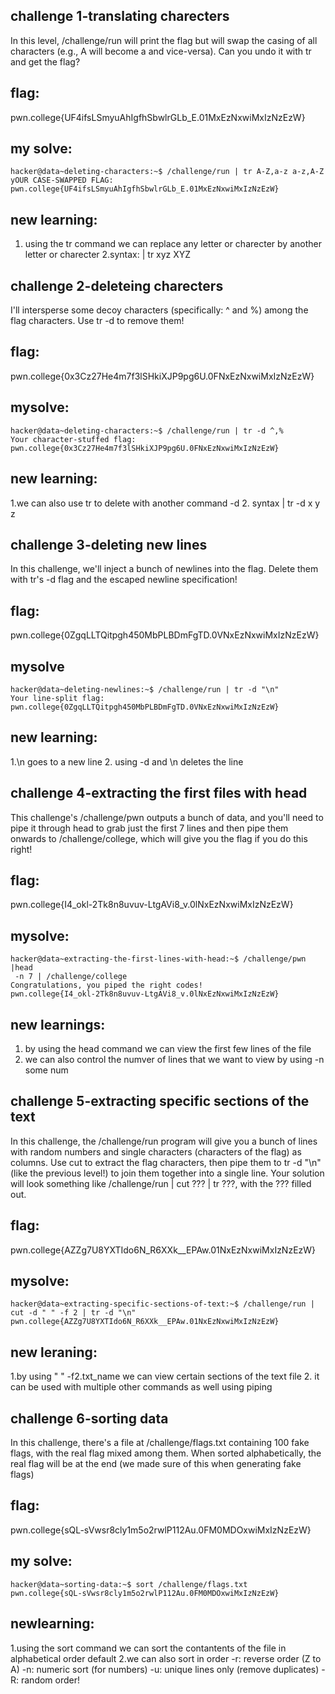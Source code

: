 ## challenge 1-translating charecters

In this level, /challenge/run will print the flag but will swap the casing of all characters (e.g., A will become a and vice-versa). Can you undo it with tr and get the flag?

## flag:
pwn.college{UF4ifsLSmyuAhIgfhSbwlrGLb_E.01MxEzNxwiMxIzNzEzW}

## my solve:
```
hacker@data~deleting-characters:~$ /challenge/run | tr A-Z,a-z a-z,A-Z
yOUR CASE-SWAPPED FLAG:
pwn.college{UF4ifsLSmyuAhIgfhSbwlrGLb_E.01MxEzNxwiMxIzNzEzW}
```
## new learning:

1. using the tr command we can replace any letter or charecter by another letter or charecter
2.syntax: | tr xyz XYZ

## challenge 2-deleteing charecters

 I'll intersperse some decoy characters (specifically: ^ and %) among the flag characters. Use tr -d to remove them!

## flag:

pwn.college{0x3Cz27He4m7f3lSHkiXJP9pg6U.0FNxEzNxwiMxIzNzEzW}

## mysolve:
```
hacker@data~deleting-characters:~$ /challenge/run | tr -d ^,%
Your character-stuffed flag:
pwn.college{0x3Cz27He4m7f3lSHkiXJP9pg6U.0FNxEzNxwiMxIzNzEzW}
```
## new learning:

1.we can also use tr to delete with another command -d
2. syntax | tr -d x y z

## challenge 3-deleting new lines

In this challenge, we'll inject a bunch of newlines into the flag. Delete them with tr's -d flag and the escaped newline specification!

## flag:

 pwn.college{0ZgqLLTQitpgh450MbPLBDmFgTD.0VNxEzNxwiMxIzNzEzW}

 ## mysolve
 ```
hacker@data~deleting-newlines:~$ /challenge/run | tr -d "\n"
Your line-split flag: pwn.college{0ZgqLLTQitpgh450MbPLBDmFgTD.0VNxEzNxwiMxIzNzEzW}
```

## new learning:

1.\n goes to a new line
2. using -d and \n deletes the line

## challenge 4-extracting the first files with head

This challenge's /challenge/pwn outputs a bunch of data, and you'll need to pipe it through head to grab just the first 7 lines and then pipe them onwards to /challenge/college, which will give you the flag if you do this right!

## flag:

pwn.college{I4_okl-2Tk8n8uvuv-LtgAVi8_v.0lNxEzNxwiMxIzNzEzW}

## mysolve:
```
hacker@data~extracting-the-first-lines-with-head:~$ /challenge/pwn |head
 -n 7 | /challenge/college
Congratulations, you piped the right codes!
pwn.college{I4_okl-2Tk8n8uvuv-LtgAVi8_v.0lNxEzNxwiMxIzNzEzW}
```
## new learnings:
1. by using the head command we can view the first few lines of the file
2. we can also control the numver of lines that we want to view by using -n some num

## challenge 5-extracting specific sections of the text

In this challenge, the /challenge/run program will give you a bunch of lines with random numbers and single characters (characters of the flag) as columns. Use cut to extract the flag characters, then pipe them to tr -d "\n" (like the previous level!) to join them together into a single line. Your solution will look something like /challenge/run | cut ??? | tr ???, with the ??? filled out.

## flag:
pwn.college{AZZg7U8YXTIdo6N_R6XXk__EPAw.01NxEzNxwiMxIzNzEzW}

## mysolve:
```
hacker@data~extracting-specific-sections-of-text:~$ /challenge/run | cut -d " " -f 2 | tr -d "\n"
pwn.college{AZZg7U8YXTIdo6N_R6XXk__EPAw.01NxEzNxwiMxIzNzEzW}
```

## new leraning:

1.by using " " -f2.txt_name we can view certain sections of the text file
2. it can be used with multiple other commands as well using piping

## challenge 6-sorting data

In this challenge, there's a file at /challenge/flags.txt containing 100 fake flags, with the real flag mixed among them. When sorted alphabetically, the real flag will be at the end (we made sure of this when generating fake flags)

## flag:

pwn.college{sQL-sVwsr8cly1m5o2rwlP112Au.0FM0MDOxwiMxIzNzEzW}

## my solve:
```
hacker@data~sorting-data:~$ sort /challenge/flags.txt
pwn.college{sQL-sVwsr8cly1m5o2rwlP112Au.0FM0MDOxwiMxIzNzEzW}
```

## newlearning:

1.using the sort command we can sort the contantents of the file in alphabetical order default
2.we can also sort in order -r: reverse order (Z to A)
-n: numeric sort (for numbers)
-u: unique lines only (remove duplicates)
-R: random order!




